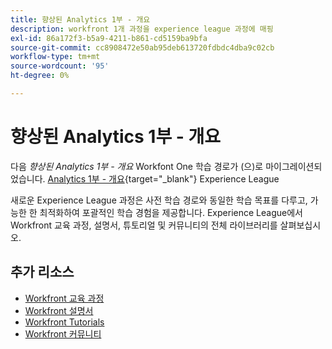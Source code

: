 ```yaml
---
title: 향상된 Analytics 1부 - 개요
description: workfront 1개 과정을 experience league 과정에 매핑
exl-id: 86a172f3-b5a9-4211-b861-cd5159ba9bfa
source-git-commit: cc8908472e50ab95deb613720fdbdc4dba9c02cb
workflow-type: tm+mt
source-wordcount: '95'
ht-degree: 0%

---
```


# 향상된 Analytics 1부 - 개요


다음 *향상된 Analytics 1부 - 개요* Workfont One 학습 경로가 (으)로 마이그레이션되었습니다. [Analytics 1부 - 개요](https://experienceleague.adobe.com/?recommended=Workfront-U-1-2022.1.analytics){target="_blank"} Experience League

새로운 Experience League 과정은 사전 학습 경로와 동일한 학습 목표를 다루고, 가능한 한 최적화하여 포괄적인 학습 경험을 제공합니다.  Experience League에서 Workfront 교육 과정, 설명서, 튜토리얼 및 커뮤니티의 전체 라이브러리를 살펴보십시오.

## 추가 리소스

* [Workfront 교육 과정](https://experienceleague.adobe.com/?lang=en&amp;Solution=Workfront#courses)
* [Workfront 설명서](https://experienceleague.adobe.com/docs/workfront.html)
* [Workfront Tutorials](https://experienceleague.adobe.com/docs/workfront-learn/tutorials-workfront/home.html)
* [Workfront 커뮤니티](https://experienceleaguecommunities.adobe.com/t5/workfront/ct-p/workfront)
